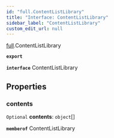 ```yaml
---
id: "full.ContentListLibrary"
title: "Interface: ContentListLibrary"
sidebar_label: "ContentListLibrary"
custom_edit_url: null
---
```


[full](../namespaces/full.md).ContentListLibrary

**`export`**

**`interface`** ContentListLibrary

## Properties

### contents

 `Optional` **contents**: `object`[]

**`memberof`** ContentListLibrary
